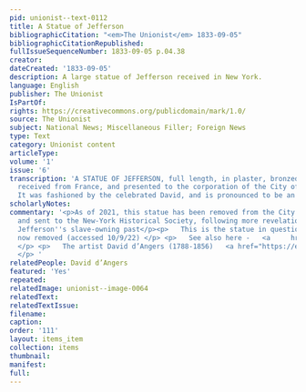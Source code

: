 ```yaml
---
pid: unionist--text-0112
title: A Statue of Jefferson
bibliographicCitation: "<em>The Unionist</em> 1833-09-05"
bibliographicCitationRepublished: 
fullIssueSequenceNumber: 1833-09-05 p.04.38
creator: 
dateCreated: '1833-09-05'
description: A large statue of Jefferson received in New York.
language: English
publisher: The Unionist
IsPartOf: 
rights: https://creativecommons.org/publicdomain/mark/1.0/
source: The Unionist
subject: National News; Miscellaneous Filler; Foreign News
type: Text
category: Unionist content
articleType: 
volume: '1'
issue: '6'
transcription: 'A STATUE OF JEFFERSON, full length, in plaster, bronzed, has been
  received from France, and presented to the corporation of the City of New York.
  It was fashioned by the celebrated David, and is pronounced to be an excellent likeness. '
scholarlyNotes: 
commentary: '<p>As of 2021, this statue has been removed from the City Council chamber,
  and sent to the New-York Historical Society, following more revelations concerning
  Jefferson''s slave-owning past</p><p>   This is the statue in question -   <a     href="https://www.washingtonpost.com/history/2021/11/23/thomas-jefferson-statue-removed-nyc-slaveowner/"   >     https://www.washingtonpost.com/history/2021/11/23/thomas-jefferson-statue-removed-nyc-slaveowner/   </a>   -
  now removed (accessed 10/9/22) </p> <p>   See also here -   <a     href="https://news.artnet.com/art-world/thomas-jefferson-statue-headed-new-york-historical-society-2035662"   >     https://news.artnet.com/art-world/thomas-jefferson-statue-headed-new-york-historical-society-2035662   </a>
  </p> <p>   The artist David d’Angers (1788-1856)   <a href="https://en.wikipedia.org/wiki/David_d%27Angers">     https://en.wikipedia.org/wiki/David_d%27Angers   </a>
  </p> '
relatedPeople: David d’Angers
featured: 'Yes'
repeated: 
relatedImage: unionist--image-0064
relatedText: 
relatedTextIssue: 
filename: 
caption: 
order: '111'
layout: items_item
collection: items
thumbnail: 
manifest: 
full: 
---
```

